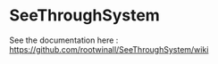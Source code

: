 # SeeThroughSystem
See the documentation here : https://github.com/rootwinall/SeeThroughSystem/wiki
